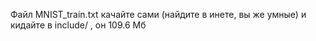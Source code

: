 Файл MNIST_train.txt качайте сами (найдите в инете, вы же умные) и кидайте в include/ , он 109.6 Мб
